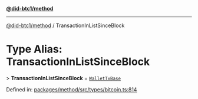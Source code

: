[**@did-btc1/method**](../README.md)

***

[@did-btc1/method](../globals.md) / TransactionInListSinceBlock

# Type Alias: TransactionInListSinceBlock

&gt; **TransactionInListSinceBlock** = [`WalletTxBase`](WalletTxBase.md)

Defined in: [packages/method/src/types/bitcoin.ts:814](https://github.com/dcdpr/did-btc1-js/blob/4ab6f9915d95beed9bc633644c9db1539395f512/packages/method/src/types/bitcoin.ts#L814)
